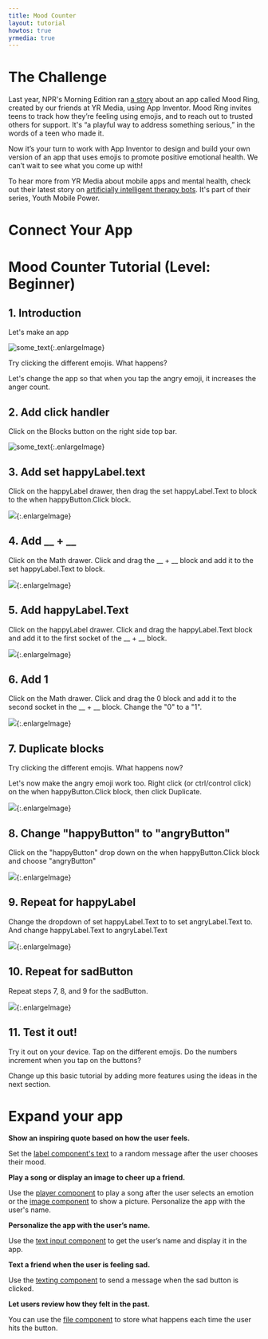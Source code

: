 ```yaml
---
title: Mood Counter
layout: tutorial
howtos: true
yrmedia: true
---
```


# The Challenge

Last year, NPR's Morning Edition ran [a story](https://youthradio.org/journalism/only-smiling-on-the-outside-teens-hide-depression/) about an app called Mood Ring, created by our friends at YR  Media, using App Inventor. Mood Ring invites teens to track how they’re feeling using emojis, and to reach out to trusted others for support. It's “a playful way to address something serious,” in the words of a teen who made it.

Now it’s your turn to work with App Inventor to design and build your own version of an app that uses emojis to promote positive emotional health. We can’t wait to see what you come up with!

To hear more from YR Media about mobile apps and mental health, check out their latest story on [artificially intelligent therapy bots](https://youthradio.org/journalism/tech/could-your-next-therapist-be-your-phone/). It's part of their series, Youth Mobile Power.

# Connect Your App

<div class="setup" id="connect_app"></div>

# Mood Counter Tutorial (Level: Beginner)

## 1. Introduction

Let's make an app

![some_text](../images/mood_counter/moodTrackApp.png){:.enlargeImage}

Try clicking the different emojis. What happens?

Let's change the app so that when you tap the angry emoji, it increases the anger count.

## 2. Add click handler

Click on the Blocks button on the right side top bar.

![some_text](../images/mood_counter/blocksBtn.png){:.enlargeImage}

## 3. Add <span class="setters">set happyLabel.text</span>

Click on the <span class='icon' alt='label'></span> happyLabel drawer, then drag the <span class="setters">set happyLabel.Text to</span> block to the <span class="control">when happyButton.Click</span> block.

![](../images/mood_counter/happySetText.gif){:.enlargeImage}

## 4. Add <span class="math">__ + __</span>

Click on the <span class='icon' alt='math'></span> Math drawer. Click and drag the <span class="math">__ + __</span> block and add it to the <span class="setters">set happyLabel.Text to</span> block.

![](../images/mood_counter/happyPlus.gif){:.enlargeImage}

## 5. Add <span class="getters">happyLabel.Text</span>

Click on the <span class='icon' alt='label'></span> happyLabel drawer. Click and drag the <span class="getters">happyLabel.Text</span> block and add it to the first socket of the <span class="math">__ + __</span> block. 

![](../images/mood_counter/happyText.gif){:.enlargeImage}

## 6. Add <span class="math">1</span>

Click on the <span class='icon' alt='math'></span> Math drawer. Click and drag the <span class="math">0</span> block and add it to the second socket in the <span class="math">__ + __</span> block. Change the "0" to a "1".

![](../images/mood_counter/happyNum.gif){:.enlargeImage}

## 7. Duplicate blocks

Try clicking the different emojis. What happens now?

Let's now make the angry emoji work too. Right click (or ctrl/control click) on the <span class="control">when happyButton.Click</span> block, then click Duplicate.

![](../images/mood_counter/duplicatehappyClick.gif){:.enlargeImage}

## 8. Change "happyButton" to "angryButton"

Click on the "happyButton" drop down on the  <span class="control">when happyButton.Click</span> block and choose "angryButton"

![](../images/mood_counter/angryClickSelect.gif){:.enlargeImage}

## 9. Repeat for happyLabel

Change the dropdown of <span class="setters">set happyLabel.Text to</span> to <span class="setters">set angryLabel.Text to</span>. And change <span class="getters">happyLabel.Text</span> to <span class="getters">angryLabel.Text</span>

![](../images/mood_counter/angryLabel.gif){:.enlargeImage}

## 10. Repeat for sadButton

Repeat steps 7, 8, and 9 for the sadButton.

![](../images/mood_counter/sadButton.gif){:.enlargeImage}

## 11. Test it out!

Try it out on your  device. Tap on the different emojis. Do the numbers increment when you tap on the buttons?

Change up this basic tutorial by adding more features using the ideas in the next section.

# Expand your app

**Show an inspiring quote based on how the user feels.**

Set the [label component's text](javascript:goToHowToTutorial(0)) to a random message after the user chooses their mood.

**Play a song or display an image to cheer up a friend.**

Use the [player component](javascript:goToHowToTutorial(1)) to play a song after the user selects an emotion or the [image component](javascript:goToHowToTutorial(2)) to show a picture.
Personalize the app with the user's name.

**Personalize the app with the user’s name.**

Use the [text input component](javascript:goToHowToTutorial(3)) to get the user’s name and display it in the app.

**Text a friend when the user is feeling sad.**

Use the [texting component](javascript:goToHowToTutorial(4)) to send a message when the sad button is clicked.

**Let users review how they felt in the past.**

You can use the [file component](javascript:goToHowToTutorial(5)) to store what happens each time the user hits the button.
